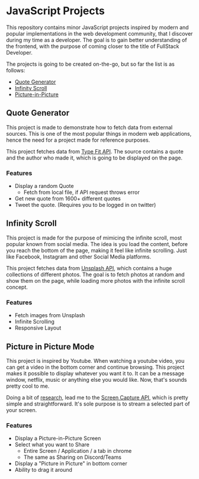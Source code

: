 # JavaScript Projects
This repository contains minor JavaScript projects inspired by modern and popular implementations in the web development community, that I discover during my time as a developer. The goal is to gain better understanding of the frontend, with the purpose of coming closer to the title of FullStack Developer.

The projects is going to be created on-the-go, but so far the list is as follows:
* [Quote Generator](#quote-generator)
* [Infinity Scroll](#infinity-scroll)
* [Picture-in-Picture](#picture-in-picture-mode)

## Quote Generator
This project is made to demonstrate how to fetch data from external sources. 
This is one of the most popular things in modern web applications, hence the need for a project made for reference purposes.

This project fetches data from [Type Fit API](https://type.fit/api/quotes). 
The source contains a quote and the author who made it, which is going to be displayed on the page.

### Features
* Display a random Quote
  * Fetch from local file, if API request throws error
* Get new quote from 1600+ different quotes
* Tweet the quote. (Requires you to be logged in on twitter)

## Infinity Scroll
This project is made for the purpose of mimicing the infinite scroll, most popular known from social media. 
The idea is you load the content, before you reach the bottom of the page, making it feel like infinite scrolling.
Just like Facebook, Instagram and other Social Media platforms.

This project fetches data from [Unsplash API](https://unsplash.com/documentation), which contains a huge collections of different photos. 
The goal is to fetch photos at random and show them on the page, while loading more photos with the infinite scroll concept.

### Features
* Fetch images from Unsplash
* Infinite Scrolling
* Responsive Layout

## Picture in Picture Mode
This project is inspired by Youtube. When watching a youtube video, you can get a video in the bottom corner and continue browsing. This project makes it possible to display whatever you want it to. It can be a message window, netflix, music or anything else you would like. Now, that's sounds pretty cool to me.

Doing a bit of [research](https://css-tricks.com/an-introduction-to-the-picture-in-picture-web-api/), lead me to the [Screen Capture API](https://developer.mozilla.org/en-US/docs/Web/API/Screen_Capture_API), which is pretty simple and straightforward. It's sole purpose is to stream a selected part of your screen.

### Features
* Display a Picture-in-Picture Screen
* Select what you want to Share
  * Entire Screen / Application / a tab in chrome
  * The same as Sharing on Discord/Teams
* Display a "Picture in Picture" in bottom corner
* Ability to drag it around